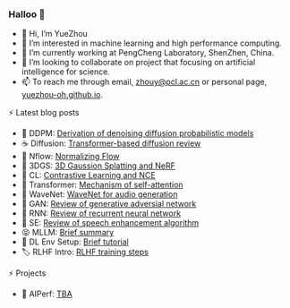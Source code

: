 ### Halloo 👋 
- 👋 Hi, I’m YueZhou
- 👀 I’m interested in machine learning and high performance computing.
- 🌱 I’m currently working at PengCheng Laboratory, ShenZhen, China.
- 💞️ I’m looking to collaborate on project that focusing on artificial intelligence for science.
- 📫 To reach me through email, zhouy@pcl.ac.cn or personal page, [yuezhou-oh.github.io](https://yuezhou-oh.github.io/).

<!---
YueZhou-oh/YueZhou-oh is a ✨ special ✨ repository because its `README.md` (this file) appears on your GitHub profile.
You can click the Preview link to take a look at your changes.
--->

⚡ Latest blog posts 
<!-- BLOG-POST-LIST:START -->
- 💫 DDPM: [Derivation of denoising diffusion probabilistic models](https://yuezhou-oh.github.io/blog/paperreading/Understanding_diffusion_model.html)
- ☕ Diffusion: [Transformer-based diffusion review](https://yuezhou-oh.github.io/blog/llm/Diffusion_Overview.html)
- 🎁 Nflow: [Normalizing Flow](https://yuezhou-oh.github.io/blog/llm/Normalizing_Flow.pdf)
- 🍰 3DGS: [3D Gaussion Splatting and NeRF](https://yuezhou-oh.github.io/blog/llm/3DGS.html)
- 🥯 CL: [Contrastive Learning and NCE](https://yuezhou-oh.github.io/blog/llm/Contrastive_learning.html)
- 🍻 Transformer: [Mechanism of self-attention](https://yuezhou-oh.github.io/blog/paperreading/Understanding_Transformers.html)
- 💐 WaveNet: [WaveNet for audio generation](https://yuezhou-oh.github.io/blog/paperreading/WaveNet_for_audio_generation.html)
- :jack_o_lantern: GAN: [Review of generative adversial network](https://yuezhou-oh.github.io/blog/paperreading/GAN.html)
- :christmas_tree: RNN: [Review of recurrent neural network](https://yuezhou-oh.github.io/blog/paperreading/RNN.html)
- :balloon: SE: [Review of speech enhancement algorithm](https://yuezhou-oh.github.io/blog/paperreading/Signal_enhancement_review.html)
- :stuck_out_tongue_closed_eyes: MLLM: [Brief summary](https://yuezhou-oh.github.io/blog/llm/MLLM_Brief_Summary.pdf)
- :mega: DL Env Setup: [Brief tutorial](https://yuezhou-oh.github.io/blog/env/DL_ENV_SETUP.html)
- :label: RLHF Intro: [RLHF training steps](https://yuezhou-oh.github.io/blog/llm/ChatGPT.pdf)

<!-- BLOG-POST-LIST:END -->


⚡ Projects
<!-- PROJECTS START -->
- :art: AIPerf: [TBA](...)

<!-- PROJECTS END -->
